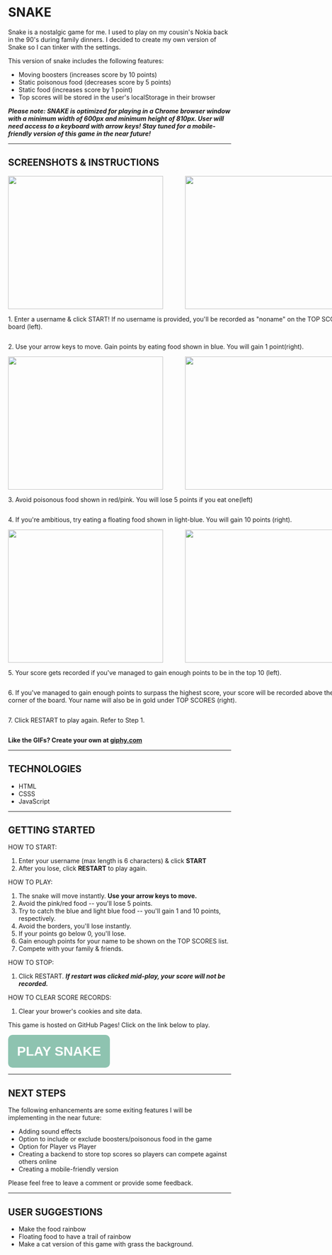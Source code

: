 # **SNAKE**

Snake is a nostalgic game for me. I used to play on my cousin's Nokia back in the 90's during family dinners. I decided to create my own version of Snake so I can tinker with the settings.

This version of snake includes the following features:
* Moving boosters (increases score by 10 points)
* Static poisonous food (decreases score by 5 points)
* Static food (increases score by 1 point)
* Top scores will be stored in the user's localStorage in their browser

***Please note: SNAKE is optimized for playing in a Chrome browser window with a minimum width of 600px and minimum height of 810px. User will need access to a keyboard with arrow keys! Stay tuned for a mobile-friendly version of this game in the near future!***

<hr>

## **SCREENSHOTS & INSTRUCTIONS**

<div style="display:flex; flex-wrap: wrap; width: 800px;">
<img style="flex: 0 0 50%; width: 350px; height: 300px;" src="https://media.giphy.com/media/00DephsKWdKTWQJFDK/giphy.gif">
<img style="flex: 0 0 50%; width: 350px; height: 300px;" src="https://media.giphy.com/media/ZyzunZN5Xt8h1glO7V/giphy.gif">
<p>1. Enter a username & click START! If no username is provided, you'll be recorded as "noname" on the TOP SCORES board (left).</p>
<p> 2. Use your arrow keys to move. Gain points by eating food shown in blue. You will gain 1 point(right).</p>

<img style="flex: 0 0 50%; width: 350px; height: 300px;" src="https://media.giphy.com/media/D3NrE5G94LZzDL3wLK/giphy.gif">

<img style="flex: 0 0 50%; width: 350px; height: 300px;" src="https://media.giphy.com/media/bEwRHZcHvzB6Nj3t2D/giphy.gif">

<p>3. Avoid poisonous food shown in red/pink. You will lose 5 points if you eat one(left)</p>
<p> 4. If you're ambitious, try eating a floating food shown in light-blue. You will gain 10 points (right).</p>
<img style="flex: 0 0 50%; width: 350px; height: 300px;" src="https://media.giphy.com/media/yLq8eZAy82QzYI9HCV/giphy.gif">

<img style="flex: 0 0 50%; width: 350px; height: 300px;" src="https://media.giphy.com/media/tqRQ2tQqkoTtc7CebU/giphy.gif">

<p>5. Your score gets recorded if you've managed to gain enough points to be in the top 10 (left).  </p>
<p>6. If you've managed to gain enough points to surpass the highest score, your score will be recorded above the top left corner of the board. Your name will also be in gold under TOP SCORES (right). </p>
<p>7. Click RESTART to play again. Refer to Step 1.</p>

</div>

<strong>Like the GIFs? Create your own at <a href="https://giphy.com/">giphy.com</a></strong>

<hr>

## **TECHNOLOGIES**

* HTML
* CSSS
* JavaScript

<hr>
<h2><strong>GETTING STARTED</strong></h2>

HOW TO START:
1. Enter your username (max length is 6 characters) & click **START**
2. After you lose, click **RESTART** to play again.

HOW TO PLAY:
1. The snake will move instantly. **Use your arrow keys to move.**
2. Avoid the pink/red food -- you'll lose 5 points.
3. Try to catch the blue and light blue food -- you'll gain 1 and 10 points, respectively.
4. Avoid the borders, you'll lose instantly. 
5. If your points go below 0, you'll lose.
6. Gain enough points for your name to be shown on the TOP SCORES list. 
7. Compete with your family & friends.  

HOW TO STOP:
1. Click RESTART. ***If restart was clicked mid-play, your score will not be recorded.***

HOW TO CLEAR SCORE RECORDS:
1. Clear your brower's cookies and site data.


This game is hosted on GitHub Pages! 
Click on the link below to play.

<button style="padding: 20px; font-size: 30px; border-radius: 10px; background-color: #8EC3B0; border: none;" ><strong><a style="color: white; text-decoration: none;" href="https://vanessaycui.github.io/snake-game/">PLAY SNAKE</a></strong></button>


<hr>

## **NEXT STEPS**

The following enhancements are some exiting features I will be implementing in the near future:
* Adding sound effects
* Option to include or exclude boosters/poisonous food in the game
* Option for Player vs Player
* Creating a backend to store top scores so players can compete against others online
* Creating a mobile-friendly version 

Please feel free to leave a comment or provide some feedback.

<hr>

## **USER SUGGESTIONS**

* Make the food rainbow
* Floating food to have a trail of rainbow
* Make a cat version of this game with grass the background.



